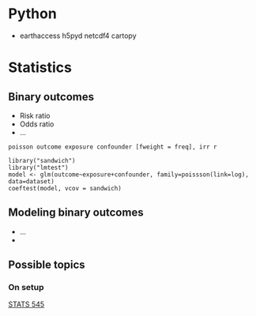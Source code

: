 # Python

- earthaccess h5pyd netcdf4 cartopy

# Statistics

## Binary outcomes
  - Risk ratio
  - Odds ratio
  - ...
  
  ```
  poisson outcome exposure confounder [fweight = freq], irr r
  ```
  
  ```
  library("sandwich")
  library("lmtest")
  model <- glm(outcome~exposure+confounder, family=poissson(link=log), data=dataset)
  coeftest(model, vcov = sandwich)
  ```

## Modeling binary outcomes
- ...
- 


## Possible topics

### On setup

[STATS 545](https://stat545.stat.ubc.ca/course/)
